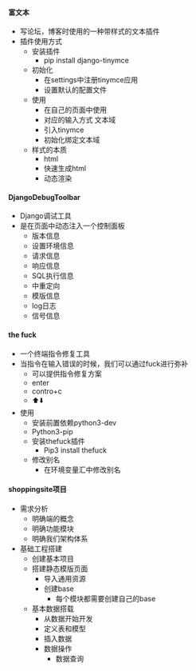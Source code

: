 #### 富文本

- 写论坛，博客时使用的一种带样式的文本插件
- 插件使用方式
  - 安装插件
    - pip install django-tinymce
  - 初始化
    - 在settings中注册tinymce应用
    - 设置默认的配置文件
  - 使用 
    - 在自己的页面中使用
    - 对应的输入方式 文本域
    - 引入tinymce
    - 初始化绑定文本域
  - 样式的本质
    - html
    - 快速生成html
    - 动态渲染



#### DjangoDebugToolbar

- Django调试工具
- 是在页面中动态注入一个控制面板 
  - 版本信息
  - 设置环境信息
  - 请求信息
  - 响应信息
  - SQL执行信息
  - 中重定向
  - 模版信息
  - log日志
  - 信号信息



#### the fuck

- 一个终端指令修复工具
- 当指令在输入错误的时候，我们可以通过fuck进行弥补
  - 可以提供指令修复方案
  - enter
  - contro+c
  - ⬆️⬇️
- 使用
  - 安装前置依赖python3-dev
  - Python3-pip
  - 安装thefuck插件
    - Pip3  install thefuck
  - 修改别名
    - 在环境变量汇中修改别名



#### shoppingsite项目

- 需求分析
  - 明确端的概念
  - 明确功能模块
  - 明确我们架构体系
- 基础工程搭建
  - 创建基本项目
  - 搭建静态模版页面
    - 导入通用资源
    - 创建base
      - 每个模块都需要创建自己的base
  - 基本数据搭载 
    - 从数据开始开发
    - 定义表和模型
    - 插入数据
    - 数据操作
      - 数据查询 


